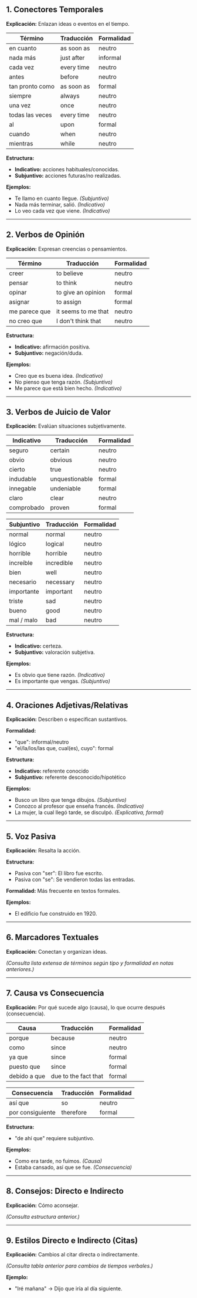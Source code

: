 ## 1. Conectores Temporales

**Explicación:** Enlazan ideas o eventos en el tiempo.

| Término          | Traducción          | Formalidad  |
|------------------|---------------------|-------------|
| en cuanto        | as soon as          | neutro      |
| nada más         | just after          | informal    |
| cada vez         | every time          | neutro      |
| antes            | before              | neutro      |
| tan pronto como  | as soon as          | formal      |
| siempre          | always              | neutro      |
| una vez          | once                | neutro      |
| todas las veces  | every time          | neutro      |
| al               | upon                | formal      |
| cuando           | when                | neutro      |
| mientras         | while               | neutro      |

**Estructura:**  
- **Indicativo:** acciones habituales/conocidas.  
- **Subjuntivo:** acciones futuras/no realizadas.

**Ejemplos:**
- Te llamo en cuanto llegue. *(Subjuntivo)*  
- Nada más terminar, salió. *(Indicativo)*  
- Lo veo cada vez que viene. *(Indicativo)*

---

## 2. Verbos de Opinión

**Explicación:** Expresan creencias o pensamientos.

| Término       | Traducción            | Formalidad |
|---------------|-----------------------|------------|
| creer         | to believe            | neutro     |
| pensar        | to think              | neutro     |
| opinar        | to give an opinion    | formal     |
| asignar       | to assign             | formal     |
| me parece que | it seems to me that   | neutro     |
| no creo que   | I don't think that    | neutro     |

**Estructura:**  
- **Indicativo:** afirmación positiva.  
- **Subjuntivo:** negación/duda.

**Ejemplos:**
- Creo que es buena idea. *(Indicativo)*  
- No pienso que tenga razón. *(Subjuntivo)*  
- Me parece que está bien hecho. *(Indicativo)*

---

## 3. Verbos de Juicio de Valor

**Explicación:** Evalúan situaciones subjetivamente.

| Indicativo      | Traducción       | Formalidad |
|-----------------|------------------|------------|
| seguro          | certain          | neutro     |
| obvio           | obvious          | neutro     |
| cierto          | true             | neutro     |
| indudable       | unquestionable   | formal     |
| innegable       | undeniable       | formal     |
| claro           | clear            | neutro     |
| comprobado      | proven           | formal     |

| Subjuntivo      | Traducción       | Formalidad |
|-----------------|------------------|------------|
| normal          | normal           | neutro     |
| lógico          | logical          | neutro     |
| horrible        | horrible         | neutro     |
| increíble       | incredible       | neutro     |
| bien            | well             | neutro     |
| necesario       | necessary        | neutro     |
| importante      | important        | neutro     |
| triste          | sad              | neutro     |
| bueno           | good             | neutro     |
| mal / malo      | bad              | neutro     |

**Estructura:**  
- **Indicativo:** certeza.  
- **Subjuntivo:** valoración subjetiva.

**Ejemplos:**
- Es obvio que tiene razón. *(Indicativo)*  
- Es importante que vengas. *(Subjuntivo)*

---

## 4. Oraciones Adjetivas/Relativas

**Explicación:** Describen o especifican sustantivos.

**Formalidad:**  
- "que": informal/neutro  
- "el/la/los/las que, cual(es), cuyo": formal

**Estructura:**  
- **Indicativo:** referente conocido  
- **Subjuntivo:** referente desconocido/hipotético

**Ejemplos:**
- Busco un libro que tenga dibujos. *(Subjuntivo)*  
- Conozco al profesor que enseña francés. *(Indicativo)*  
- La mujer, la cual llegó tarde, se disculpó. *(Explicativa, formal)*

---

## 5. Voz Pasiva

**Explicación:** Resalta la acción.

**Estructura:**  
- Pasiva con "ser": El libro fue escrito.  
- Pasiva con "se": Se vendieron todas las entradas.

**Formalidad:** Más frecuente en textos formales.

**Ejemplos:**
- El edificio fue construido en 1920.

---

## 6. Marcadores Textuales

**Explicación:** Conectan y organizan ideas.

*(Consulta lista extensa de términos según tipo y formalidad en notas anteriores.)*

---

## 7. Causa vs Consecuencia

**Explicación:** Por qué sucede algo (causa), lo que ocurre después (consecuencia).

| Causa         | Traducción           | Formalidad |
|---------------|----------------------|------------|
| porque        | because              | neutro     |
| como          | since                | neutro     |
| ya que        | since                | formal     |
| puesto que    | since                | formal     |
| debido a que  | due to the fact that | formal     |

| Consecuencia      | Traducción | Formalidad |
|-------------------|------------|------------|
| así que           | so         | neutro     |
| por consiguiente  | therefore  | formal     |

**Estructura:**  
- "de ahí que" requiere subjuntivo.

**Ejemplos:**
- Como era tarde, no fuimos. *(Causa)*  
- Estaba cansado, así que se fue. *(Consecuencia)*

---

## 8. Consejos: Directo e Indirecto

**Explicación:** Cómo aconsejar.

*(Consulta estructura anterior.)*

---

## 9. Estilos Directo e Indirecto (Citas)

**Explicación:** Cambios al citar directa o indirectamente.

*(Consulta tabla anterior para cambios de tiempos verbales.)*

**Ejemplo:**  
- "Iré mañana" → Dijo que iría al día siguiente.